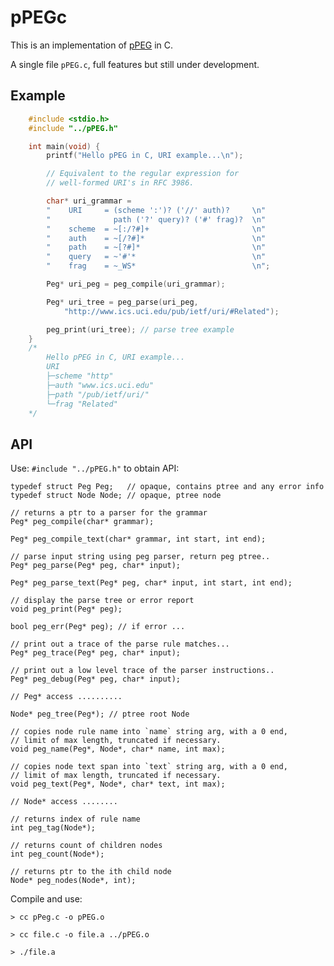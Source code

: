 # pPEGc

This is an implementation of [pPEG] in C.

A single file `pPEG.c`, full features but still under development.

##  Example

``` c
    #include <stdio.h>
    #include "../pPEG.h"

    int main(void) {
        printf("Hello pPEG in C, URI example...\n");

        // Equivalent to the regular expression for
        // well-formed URI's in RFC 3986.

        char* uri_grammar =
        "    URI     = (scheme ':')? ('//' auth)?     \n" 
        "              path ('?' query)? ('#' frag)?  \n"
        "    scheme  = ~[:/?#]+                       \n"
        "    auth    = ~[/?#]*                        \n"
        "    path    = ~[?#]*                         \n"
        "    query   = ~'#'*                          \n"
        "    frag    = ~_WS*                          \n";

        Peg* uri_peg = peg_compile(uri_grammar);

        Peg* uri_tree = peg_parse(uri_peg, 
            "http://www.ics.uci.edu/pub/ietf/uri/#Related");

        peg_print(uri_tree); // parse tree example
    }
    /*
        Hello pPEG in C, URI example...
        URI
        ├─scheme "http"
        ├─auth "www.ics.uci.edu"
        ├─path "/pub/ietf/uri/"
        └─frag "Related"
    */
```

##  API

Use: `#include "../pPEG.h"` to obtain API:

    typedef struct Peg Peg;   // opaque, contains ptree and any error info
    typedef struct Node Node; // opaque, ptree node

    // returns a ptr to a parser for the grammar
    Peg* peg_compile(char* grammar);

    Peg* peg_compile_text(char* grammar, int start, int end);

    // parse input string using peg parser, return peg ptree..
    Peg* peg_parse(Peg* peg, char* input);

    Peg* peg_parse_text(Peg* peg, char* input, int start, int end);

    // display the parse tree or error report
    void peg_print(Peg* peg);

    bool peg_err(Peg* peg); // if error ...

    // print out a trace of the parse rule matches...
    Peg* peg_trace(Peg* peg, char* input);

    // print out a low level trace of the parser instructions..
    Peg* peg_debug(Peg* peg, char* input);

    // Peg* access ..........

    Node* peg_tree(Peg*); // ptree root Node

    // copies node rule name into `name` string arg, with a 0 end,
    // limit of max length, truncated if necessary.
    void peg_name(Peg*, Node*, char* name, int max);

    // copies node text span into `text` string arg, with a 0 end,
    // limit of max length, truncated if necessary.
    void peg_text(Peg*, Node*, char* text, int max);

    // Node* access ........

    // returns index of rule name
    int peg_tag(Node*);

    // returns count of children nodes
    int peg_count(Node*);

    // returns ptr to the ith child node
    Node* peg_nodes(Node*, int);

Compile and use:

    > cc pPeg.c -o pPEG.o

    > cc file.c -o file.a ../pPEG.o

    > ./file.a


[pPEG]: https://github.com/pcanz/pPEG
